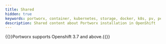 ```yaml
---
title: Shared
hidden: true
keywords: portworx, container, kubernetes, storage, docker, k8s, pv, persistent disk, openshift
description: Shared content about Portworx installation in OpenShift
---
```


{{<info>}}Portworx supports Openshift 3.7 and above.{{</info>}}
